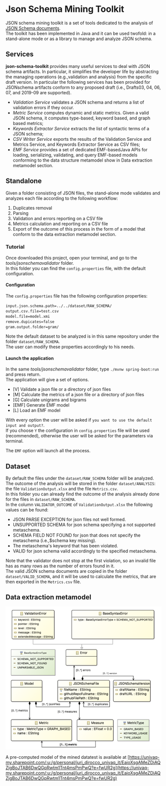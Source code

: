# Json Schema Mining Toolkit

JSON schema mining toolkit is a set of tools dedicated to the analysis of [JSON Schema documents](https://json-schema.org/).  
The toolkit has been implemented in Java and it can be used twofold: in a stand-alone mode or as a library to manage and analyze JSON schema.  

## Services
**json-schema-toolkit**  provides  many  useful  services  to  deal with  JSON  schema  artifacts.  In  particular,  it  simplifies  the developer  life  by  abstracting  the  managing  operations  (e.g.,validation  and  analysis)  from  the  specific  draft  version.
In particular the following services has been provided for JSONschema  artifacts  conform  to  any  proposed  draft  (i.e.,  Drafts03, 04, 06, 07, and 2019-09 are supported).  

* *Validation Service* validates a JSON schema and returns a list of validation errors if they occur.
* *Metric Service* computes  dynamic  and  static metrics.  Given  a  valid  JSON  schema,  it  computes  type-based, keyword based, and graph based metrics;
* *Keywords Extractor Service* extracts  the  list  of syntactic terms of a JSON schema;
* *CSV Writer Service* exports   the   results   of   the Validation Service and Metrics Service, and Keywords Extractor Service as CSV files;
* *EMF Service* provides  a  set  of  dedicated  EMF-basedJava  APIs  for  loading,  serializing,  validating,  and  query EMF-based   models   conforming   to   the   data   structure metamodel show in Data extraction metamodel section.


## Standalone
Given  a  folder  consisting  of  JSON  files,  the  stand-alone mode validates and analyzes each file according to the following workflow:  

1. Duplicates removal
2. Parsing
3. Validation and errors reporting on a CSV file
4. Metrics calculation and reporting on a CSV file
5. Export of the outcome of this process in the form of a  model that conform to the data extraction metamodel section.


### Tutorial
Once  downloaded this project, open your terminal, and go to the *tools/jsonschemavalidator* folder.  
In this folder you can find the `config.properties` file, with the default configuration.  

#### Configuration
The `config.properties` file has the following configuration properties: 
  
`input.json.schema.path=../../dataset/RAW_SCHEMA/`  
`output.csv.file=test.csv`  
`model.file=model.xmi`  
`remove.dupicates=false`  
`gram.output.folder=gram/`   

Note the default dataset to be analyzed is in this same repository under the folder `dataset/RAW_SCHEMA`.    
The user can modify these properties accordingly to his needs.


#### Launch the application
In the same *tools/jsonschemavalidator* folder, type `./mvnw spring-boot:run` and press return.  
The application will give a set of options.

 *  [V] Validate a json file or a directory of json files
 *  [M] Calculate the metrics of a json file or a directory of json files
 *  [G] Calculate unigrams and bigrams
 *	[EMF] Generate EMF model
 *	[L] Load an EMF model

With every option the user will be asked if `you want to use the default input and output?`.  
If you choose `Y` the configuration in `config.properties` file will be used (recommended), otherwise the user will be asked for the parameters via terminal.   

The `EMF` option will launch all the process.


## Dataset

By default the files under the `dataset/RAW_SCHEMA` folder will be analyzed.  
The outcome of the analysis will be stored in the folder `dataset/ANALYSIS`: the file `ValidationOutput.xlsx` and the file `Metrics.csv`.   
In this folder you can already find the outcome of the analysis already done for the files in `dataset/RAW_SCHEMA`.  
In the column `VALIDATOR_OUTCOME` of `ValidationOutput.xlsx` the following values can be found:  

 * JSON PARSE EXCEPTION for json files not well formed.  
 * UNSUPPORTED SCHEMA for json schema specifying a not supported metaschema.     
 * SCHEMA FIELD NOT FOUND for json that does not specify the metaschema (i.e.,$schema key missing).  
 * The metaschema's keyword that has been violated.  
 * VALID for json schema valid accordingly to the specified metaschema.  
 
Note that the validator does not stop at the first violation, so an invalid file has as many rows as the number of errors found in it.    
The valid JSON schema documents are copied in the folder `dataset/VALID_SCHEMA`, and it will be used to calculate the metrics, that are then exported in the `Metrics.csv` file.

## Data extraction metamodel

![Data Extraction Metamodel](images/data-representation.png)

A pre-computed model of the mined datatest is available at [https://univaq-my.sharepoint.com/:u:/g/personal/juri_dirocco_univaq_it/EaioXsgAMeZDiAQZjgBoJTAB6DwQGpRwtm1Tnt4msPmPwQ?e=fwUR2g](https://univaq-my.sharepoint.com/:u:/g/personal/juri_dirocco_univaq_it/EaioXsgAMeZDiAQZjgBoJTAB6DwQGpRwtm1Tnt4msPmPwQ?e=fwUR2g)
